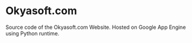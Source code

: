 Okyasoft.com
============

Source code of the Okyasoft.com Website. 
Hosted on Google App Engine using Python runtime.
